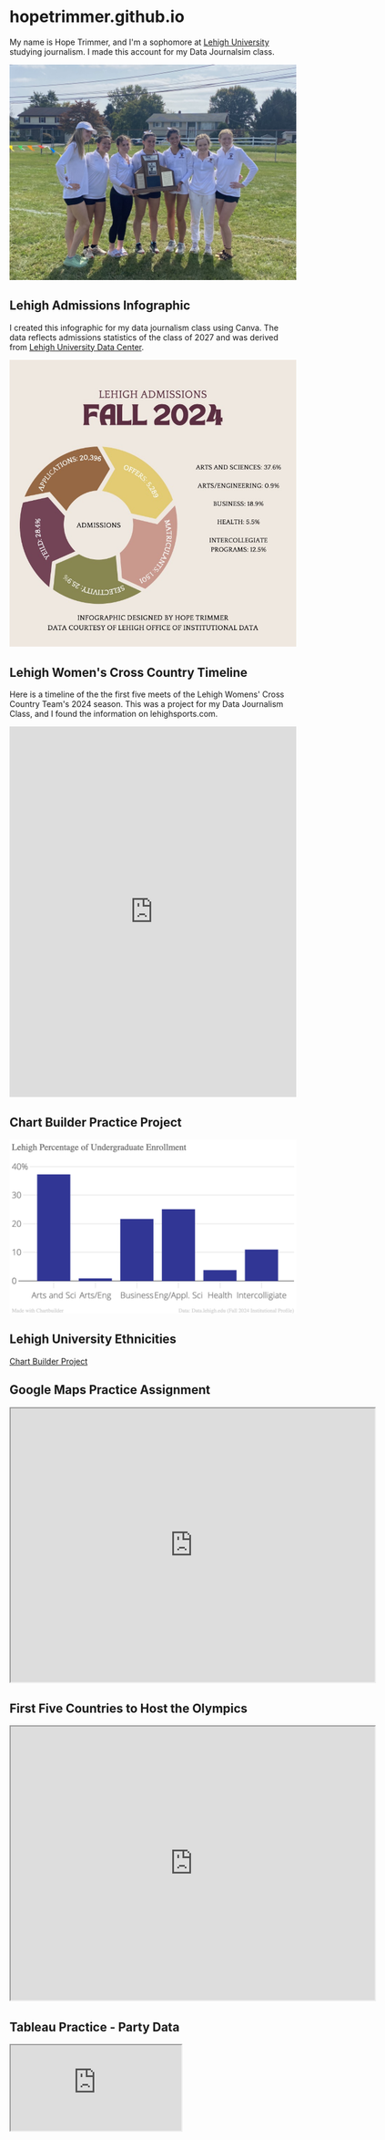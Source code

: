 # hopetrimmer.github.io
My name is Hope Trimmer, and I'm a sophomore at [Lehigh University](https://www2.lehigh.edu/) studying journalism. I made this account for my Data Journalsim class.

![profile image](https://github.com/hopetrimmer/hopetrimmer.github.io/blob/main/ProfileImage.jpg?raw=true)

## Lehigh Admissions Infographic
I created this infographic for my data journalism class using Canva. The data reflects admissions statistics of the class of 2027 and was derived from [Lehigh University Data Center](https://www1.lehigh.edu/admissions/admission-statistics).

![infographic](https://github.com/hopetrimmer/hopetrimmer.github.io/blob/main/infographic%20chart%20social%20media%20template.jpg?raw=true)

## Lehigh Women's Cross Country Timeline
Here is a timeline of the the first five meets of the Lehigh Womens' Cross Country Team's 2024 season. This was a project for my Data Journalism Class, and I found the information on lehighsports.com.
<iframe src='https://cdn.knightlab.com/libs/timeline3/latest/embed/index.html?source=1UekH3S_3GTpiLkBEgOujyj6znY-Z3wE0dgI-8ytH-Fg&font=Default&lang=en&initial_zoom=2&height=650' width='100%' height='650' webkitallowfullscreen mozallowfullscreen allowfullscreen frameborder='0'></iframe>

## Chart Builder Practice Project
![Practice](https://github.com/hopetrimmer/hopetrimmer.github.io/blob/main/Lehigh_Percentage_of_Undergraduate_Enrollment_Percent_of_Undergraduate_Enrollment_chartbuilder.png?raw=true)
## Lehigh University Ethnicities
[Chart Builder Project](https://github.com/hopetrimmer/hopetrimmer.github.io/blob/main/Lehigh_University_Ethnicities_Undergrad__Grad_chartbuilder%20(2).png)

## Google Maps Practice Assignment
<iframe src="https://www.google.com/maps/d/u/0/embed?mid=1JrVYSq_ZDisHx7ONB6QSw2eTkrVOqqI&ehbc=2E312F" width="640" height="480"></iframe>

## First Five Countries to Host the Olympics
<iframe src="https://www.google.com/maps/d/u/0/embed?mid=1OJO4Ruem1YgbzfoK7wouMu2dWYlj-Nc&ehbc=2E312F" width="640" height="480"></iframe>

## Tableau Practice - Party Data
<iframe src="https://public.tableau.com/app/profile/hope.trimmer/viz/PartyData_17303902438340/Sheet1"
